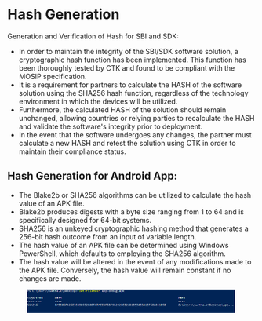 # Hash Generation

Generation and Verification of Hash for SBI and SDK:

* In order to maintain the integrity of the SBI/SDK software solution, a cryptographic hash function has been implemented. This function has been thoroughly tested by CTK and found to be compliant with the MOSIP specification.
* It is a requirement for partners to calculate the HASH of the software solution using the SHA256 hash function, regardless of the technology environment in which the devices will be utilized.
* Furthermore, the calculated HASH of the solution should remain unchanged, allowing countries or relying parties to recalculate the HASH and validate the software's integrity prior to deployment.
* In the event that the software undergoes any changes, the partner must calculate a new HASH and retest the solution using CTK in order to maintain their compliance status.

## Hash Generation for Android App:

* The Blake2b or SHA256 algorithms can be utilized to calculate the hash value of an APK file.
* Blake2b produces digests with a byte size ranging from 1 to 64 and is specifically designed for 64-bit systems.
* SHA256 is an unkeyed cryptographic hashing method that generates a 256-bit hash outcome from an input of variable length.
* The hash value of an APK file can be determined using Windows PowerShell, which defaults to employing the SHA256 algorithm.
* The hash value will be altered in the event of any modifications made to the APK file. Conversely, the hash value will remain constant if no changes are made.

<figure><img src=".gitbook/assets/ctk-hash.png" alt=""><figcaption></figcaption></figure>
